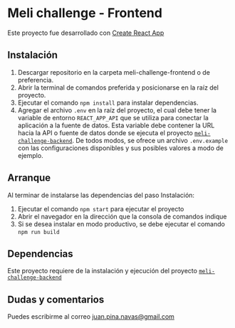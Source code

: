 # Meli challenge - Frontend

Este proyecto fue desarrollado con [Create React App](https://github.com/facebook/create-react-app)

## Instalación

1. Descargar repositorio en la carpeta meli-challenge-frontend o de preferencia.
2. Abrir la terminal de comandos preferida y posicionarse en la raíz del proyecto.
3. Ejecutar el comando `npm install` para instalar dependencias.
4. Agregar el archivo `.env` en la raíz del proyecto, el cual debe tener la variable de entorno `REACT_APP_API` que se utiliza para conectar la aplicación a la fuente de datos. Esta variable debe contener la URL hacia la API o fuente de datos donde se ejecuta el proyecto [`meli-challenge-backend`](https://github.com/juanpinanavas/meli-challenge-backend). De todos modos, se ofrece un archivo `.env.example` con las configuraciones disponibles y sus posibles valores a modo de ejemplo.

## Arranque

Al terminar de instalarse las dependencias del paso Instalación:
1. Ejecutar el comando `npm start` para ejecutar el proyecto
2. Abrir el navegador en la dirección que la consola de comandos indique
3. Si se desea instalar en modo productivo, se debe ejecutar el comando `npm run build`

## Dependencias

Este proyecto requiere de la instalación y ejecución del proyecto [`meli-challenge-backend`](https://github.com/juanpinanavas/meli-challenge-backend)

## Dudas y comentarios

Puedes escribirme al correo juan.pina.navas@gmail.com
